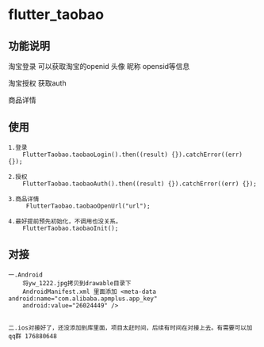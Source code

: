 # flutter_taobao

## 功能说明

淘宝登录
    可以获取淘宝的openid 头像 昵称 opensid等信息

淘宝授权
    获取auth

商品详情


## 使用

    1.登录
        FlutterTaobao.taobaoLogin().then((result) {}).catchError((err) {});

    2.授权
        FlutterTaobao.taobaoAuth().then((result) {}).catchError((err) {});

    3.商品详情
         FlutterTaobao.taobaoOpenUrl("url");

    4.最好提前预先初始化，不调用也没关系。
        FlutterTaobao.taobaoInit();

## 对接

    一.Android
        将yw_1222.jpg拷贝到drawable目录下
        AndroidManifest.xml 里面添加 <meta-data android:name="com.alibaba.apmplus.app_key"
        android:value="26024449" />


    二.ios对接好了，还没添加到库里面，项目太赶时间，后续有时间在对接上去。有需要可以加qq群 176880648